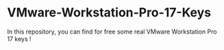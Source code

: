 # VMware-Workstation-Pro-17-Keys
In this repository, you can find for free some real VMware Workstation Pro 17 keys !
